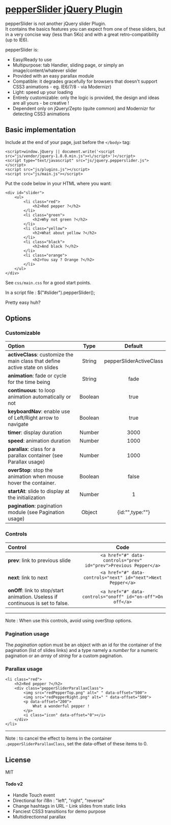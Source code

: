 # [pepperSlider jQuery Plugin](https://github.com/DamienSeguin/pepperSlider)

pepperSlider is not another jQuery slider Plugin.  
It contains the basics features you can expect from one of these sliders, but in a very concise way (less than 5Ko) and with a great retro-compatibility (up to IE6).

pepperSlider is:
* Easy/Ready to use
* Multipurpose: tab Handler, sliding page, or simply an image/content/whatever slider
* Provided with an easy parallax module
* Compatible: it degrades gracefully for browsers that doesn't support CSS3 animations - eg. IE6/7/8 - via Modernizr)
* Light: speed up your loading
* Entirely customizable: only the logic is provided, the design and ideas are all yours - be creative !
* Dependent only on jQuery/Zepto (quite common) and Modernizr for detecting CSS3 animations

## Basic implementation
Include at the end of your page, just before the `</body>` tag:

	<script>window.jQuery || document.write('<script src="js/vendor/jquery-1.8.0.min.js"><\/script>')</script>
	<script type="text/javascript" src="js/jquery.pepperslider.js"></script>
	<script src="js/plugins.js"></script>
	<script src="js/main.js"></script>

Put the code below in your HTML where you want:

	<div id="slider">
		<ul>
			<li class="red">
				<h2>Red pepper ?</h2>
			</li>
			<li class="green">
				<h2>Why not green ?</h2>
			</li>
			<li class="yellow">
				<h2>What about yellow ?</h2>
			</li>
			<li class="black">
				<h2>And black ?</h2>
			</li>
			<li class="orange">
				<h2>You say ? Orange ?</h2>
			</li>
		</ul>
	</div>

See `css/main.css` for a good start points.

In a script file :
	$("#slider").pepperSlider();

Pretty easy huh?

## Options

### Customizable

|Option|Type|Default
|:---------|:---------:|:----------:|
|**activeClass**: customize the main class that define active state on slides|String|pepperSliderActiveClass|
|**animation**: fade or cycle for the time being|String|fade|
|**continuous**: to loop animation automatically or not|Boolean|true|
|**keyboardNav**: enable use of Left/Right arrow to navigate|Boolean|true|
|**timer**: display duration|Number|3000|
|**speed**: animation duration|Number|1000|
|**parallax**: class for a parallax container (see Parallax usage)|Number|1000|
|**overStop**: stop the animation when mouse hover the container.|Boolean|false|
|**startAt**: slide to display at the initialization|Number|1|
|**pagination**: pagination module (see Pagination usage)|Object|{id:"",type:""}|

### Controls

|Control|Code
|:---------|:---------:|
|**prev**: link to previous slide |`<a href="#" data-controls="prev" id="prev">Previous Pepper</a>`|
|**next**: link to next |`<a href="#" data-controls="next" id="next">Next Pepper</a>`|
|**onOff**: link to stop/start animation. Useless if continuous is set to false. |`<a href="#" data-controls="onoff" id="on-off">On off</a>`|

---
Note : When use this controls, avoid using overStop options.

### Pagination usage
The *pagination* option must be an object with an id for the container of the pagination (list of slides links) and a type namely a *number* for a numeric pagination or an *array* of *string* for a custom pagination.

### Parallax usage


	<li class="red">
		<h2>Red pepper ?</h2>
		<div class="pepperSliderParallaxClass">
			<img src="redPepperTop.png" alt=" " data-offset="500">
			<img src="redPepperRight.png" alt=" " data-offset="500">
			<p data-offset="200">
				What a wonderful pepper !
			</p>
			<i class="icon" data-offset="0"></i>
		</div>
	</li>

---
Note : to cancel the effect to items in the container `.pepperSliderParallaxClass`, set the data-offset of these items to 0.


## License
MIT

#### Todo v2
* Handle Touch event
* Directional for i18n : "left", "right", "reverse"
* Change hashtags in URL - Link slides from static links
* Fanciest CSS3 transitions for demo purpose
* Multidirectionnal parallax